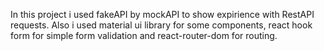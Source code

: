 In this project i used fakeAPI by mockAPI to show expirience with RestAPI requests. Also i used material ui library for some components, react hook form for simple form validation and react-router-dom for routing.
